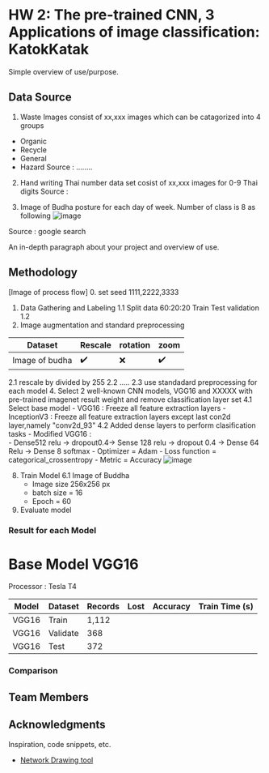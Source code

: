# HW 2: The pre-trained CNN, 3 Applications of image classification: KatokKatak

Simple overview of use/purpose.

## Data Source
1. Waste Images consist of xx,xxx images which can be catagorized into 4 groups
- Organic
- Recycle
- General
- Hazard
Source : ........

2. Hand writing Thai number data set cosist of xx,xxx images for 0-9 Thai digits
Source : 

3. Image of Budha posture for each day of week. Number of class is 8 as following
![image](https://user-images.githubusercontent.com/11289173/195136123-ef90c34c-7e1d-45cf-a181-8313a237b2b4.png)

Source : google search

An in-depth paragraph about your project and overview of use.

## Methodology
[Image of process flow]
0. set seed
 1111,2222,3333

1. Data Gathering and Labeling 
  1.1 Split data 60:20:20  Train Test validation
  1.2 
3. Image augmentation and standard preprocessing


| Dataset        | Rescale           | rotation            | zoom               |
|----------------|-------------------|---------------------|--------------------|
| Image of budha | :heavy_check_mark:| :x:                 |:heavy_check_mark:  |

  2.1 rescale by divided by 255
  2.2 .....
  2.3 use standadard preprocessing for each model
4. Select 2 well-known CNN models, VGG16 and XXXXX with pre-trained imagenet result weight and remove classification layer set
  4.1 Select base model
    - VGG16 : Freeze all feature extraction layers
    - InceptionV3 : Freeze all feature extraction layers except last con2d layer,namely "conv2d_93"
  4.2 Added dense layers to perform clasification tasks
    - Modified VGG16 :  
       - Dense512 relu -> dropout0.4-> Sense 128 relu -> dropout 0.4 -> Dense 64  Relu -> Dense 8  softmax
       - Optimizer = Adam
       - Loss function = categorical_crossentropy
       - Metric = Accuracy
![image](https://user-images.githubusercontent.com/11289173/196020339-00d0b629-ec92-4a18-ab36-70e4124f1ea4.png)


       
   
8. Train Model
  6.1 Image of Buddha
   - Image size 256x256 px
   - batch size = 16
   - Epoch = 60
9. Evaluate model

### Result for each Model

# Base Model VGG16
Processor : Tesla T4

  |  Model | Dataset  | Records |   Lost   | Accuracy | Train Time (s) |
  |--------|----------|---------|----------|----------|----------------|
  | VGG16  | Train    |   1,112 |          |          |                |
  | VGG16  | Validate |     368 |          |          |                |
  | VGG16  | Test     |     372 |          |          |                | 
  


### Comparison



## Team Members




## Acknowledgments

Inspiration, code snippets, etc.
* [Network Drawing tool](https://alexlenail.me/NN-SVG/AlexNet.html)
